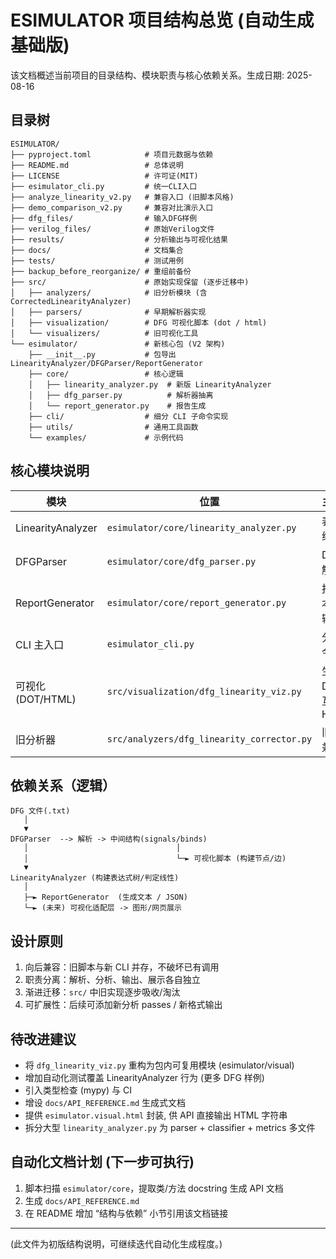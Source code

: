 # ESIMULATOR 项目结构总览 (自动生成基础版)

该文档概述当前项目的目录结构、模块职责与核心依赖关系。生成日期: 2025-08-16

## 目录树

```text
ESIMULATOR/
├── pyproject.toml            # 项目元数据与依赖
├── README.md                 # 总体说明
├── LICENSE                   # 许可证(MIT)
├── esimulator_cli.py         # 统一CLI入口
├── analyze_linearity_v2.py   # 兼容入口 (旧脚本风格)
├── demo_comparison_v2.py     # 兼容对比演示入口
├── dfg_files/                # 输入DFG样例
├── verilog_files/            # 原始Verilog文件
├── results/                  # 分析输出与可视化结果
├── docs/                     # 文档集合
├── tests/                    # 测试用例
├── backup_before_reorganize/ # 重组前备份
├── src/                      # 原始实现保留 (逐步迁移中)
│   ├── analyzers/            # 旧分析模块 (含 CorrectedLinearityAnalyzer)
│   ├── parsers/              # 早期解析器实现
│   ├── visualization/        # DFG 可视化脚本 (dot / html)
│   └── visualizers/          # 旧可视化工具
└── esimulator/               # 新核心包 (V2 架构)
    ├── __init__.py           # 包导出 LinearityAnalyzer/DFGParser/ReportGenerator
    ├── core/                 # 核心逻辑
    │   ├── linearity_analyzer.py  # 新版 LinearityAnalyzer
    │   ├── dfg_parser.py          # 解析器抽离
    │   └── report_generator.py    # 报告生成
    ├── cli/                  # 细分 CLI 子命令实现
    ├── utils/                # 通用工具函数
    └── examples/             # 示例代码
```

## 核心模块说明

| 模块 | 位置 | 主要职责 | 依赖 | 备注 |
|------|------|----------|------|------|
| LinearityAnalyzer | `esimulator/core/linearity_analyzer.py` | 表达式级线性分析 | re, dataclasses | 取代旧 CorrectedLinearityAnalyzer |
| DFGParser | `esimulator/core/dfg_parser.py` | DFG文本解析 | re | 仅解析不判断线性 |
| ReportGenerator | `esimulator/core/report_generator.py` | 报告文本/JSON输出 | os, json | 统一输出接口 |
| CLI 主入口 | `esimulator_cli.py` | 分发子命令 | argparse | 使用内部 cli/* 命令 |
| 可视化 (DOT/HTML) | `src/visualization/dfg_linearity_viz.py` | 生成 DOT / 交互 HTML | re, json | 独立脚本, 暂未整合到包 |
| 旧分析器 | `src/analyzers/dfg_linearity_corrector.py` | 旧命名/兼容实现 | re, dataclasses | 保留回溯 |

## 依赖关系（逻辑）

```text
DFG 文件(.txt)
   │
   ▼
DFGParser  --> 解析 -> 中间结构(signals/binds)
   │                                 │
   │                                 └─► 可视化脚本 (构建节点/边)
   ▼
LinearityAnalyzer (构建表达式树/判定线性)
   │
   ├─► ReportGenerator  (生成文本 / JSON)
   └─► (未来) 可视化适配层 -> 图形/网页展示
```

## 设计原则

1. 向后兼容：旧脚本与新 CLI 并存，不破坏已有调用
2. 职责分离：解析、分析、输出、展示各自独立
3. 渐进迁移：`src/` 中旧实现逐步吸收/淘汰
4. 可扩展性：后续可添加新分析 passes / 新格式输出

## 待改进建议

- 将 `dfg_linearity_viz.py` 重构为包内可复用模块 (esimulator/visual)
- 增加自动化测试覆盖 LinearityAnalyzer 行为 (更多 DFG 样例)
- 引入类型检查 (mypy) 与 CI
- 增设 `docs/API_REFERENCE.md` 生成式文档
- 提供 `esimulator.visual.html` 封装, 供 API 直接输出 HTML 字符串
- 拆分大型 `linearity_analyzer.py` 为 parser + classifier + metrics 多文件

## 自动化文档计划 (下一步可执行)

1. 脚本扫描 `esimulator/core`，提取类/方法 docstring 生成 API 文档
2. 生成 `docs/API_REFERENCE.md`
3. 在 README 增加 “结构与依赖” 小节引用该文档链接

---
(此文件为初版结构说明，可继续迭代自动化生成程度。)
